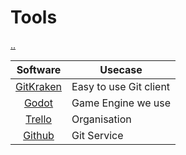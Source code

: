 # Tools

[..](README.md)

| Software                                | Usecase                |
|:---------------------------------------:|------------------------|
| [GitKraken](https://www.gitkraken.com/) | Easy to use Git client |
| [Godot](https://godotengine.org/)       | Game Engine we use     |
| [Trello](https://trello.com)            | Organisation           |
| [Github](https://github.com)            | Git Service            |

